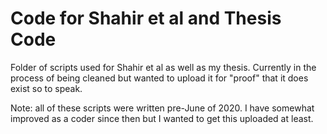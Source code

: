 # Code for Shahir et al and Thesis Code
Folder of scripts used for Shahir et al as well as my thesis. 
Currently in the process of being cleaned but wanted to upload it for "proof" that it does exist so to speak. 

Note: all of these scripts were written pre-June of 2020. I have somewhat improved as a coder since then but I wanted to get this uploaded at least. 
